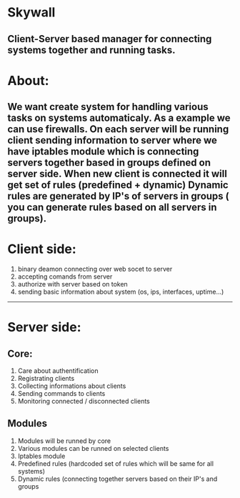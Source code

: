 # Skywall
Client-Server based manager for connecting systems together and running tasks.
----
# About: 
We want create system for handling various tasks on systems automaticaly. As a example we can use firewalls. On each server will be running client sending information to server where we have iptables module which is connecting servers together based in groups defined on server side. When new client is connected it will get set of rules (predefined + dynamic) Dynamic rules are generated by IP's of servers in groups ( you can generate rules based on all servers in groups).
---
# Client side:
1. binary deamon connecting over web socet to server
2. accepting comands from server
3. authorize with server based on token
4. sending basic information about system (os, ips, interfaces, uptime...)
----
# Server side:
## Core:
1. Care about authentification
2. Registrating clients
3. Collecting informations about clients
4. Sending commands to clients
5. Monitoring connected / disconnected clients
## Modules
1. Modules will be runned by core
2. Various modules can be runned on selected clients
3. Iptables module
4. Predefined rules (hardcoded set of rules which will be same for all systems)
5. Dynamic rules (connecting together servers based on their IP's and groups
